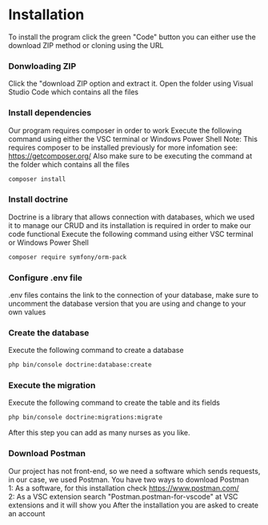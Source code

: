 # Installation
To install the program click the green "Code" button you can either use the download ZIP method or cloning using the URL

### Donwloading ZIP

Click the "download ZIP option and extract it.
Open the folder using Visual Studio Code which contains all the files

### Install dependencies

Our program requires composer in order to work
Execute the following command using either the VSC terminal or Windows Power Shell
Note: This requires composer to be installed previously for more infomation see: https://getcomposer.org/
Also make sure to be executing the command at the folder which contains all the files
```sh
composer install
```

### Install doctrine

Doctrine is a library that allows connection with databases, which we used it to manage our CRUD and its installation is required in order to make our code functional
Execute the following command using either VSC terminal or Windows Power Shell
```sh
composer require symfony/orm-pack
```

### Configure .env file

.env files contains the link to the connection of your database, make sure to uncomment the database version that you are using and change to your own values

### Create the database
Execute the following command to create a database
```sh
php bin/console doctrine:database:create
```

### Execute the migration
Execute the following command to create the table and its fields
```sh
php bin/console doctrine:migrations:migrate
```
After this step you can add as many nurses as you like.

### Download Postman
Our project has not front-end, so we need a software which sends requests, in our case, we used Postman.
You have two ways to download Postman
<br>1: As a software, for this installation check https://www.postman.com/
<br>2: As a VSC extension search "Postman.postman-for-vscode" at VSC extensions and it will show you
After the installation you are asked to create an account





